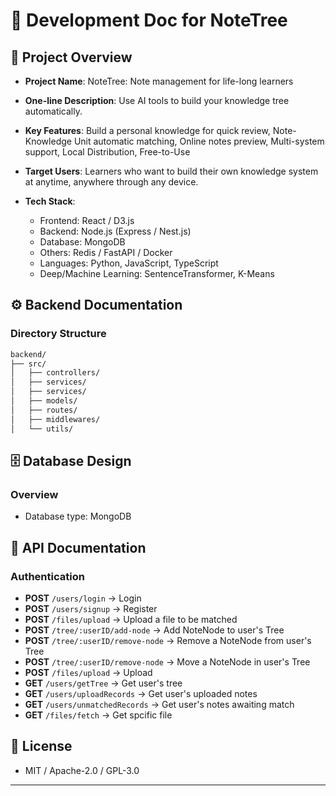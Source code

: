 # 📝 Development Doc for NoteTree

## 📖 Project Overview

- **Project Name**: NoteTree: Note management for life-long learners
- **One-line Description**: Use AI tools to build your knowledge tree automatically.
- **Key Features**: Build a personal knowledge for quick review, Note-Knowledge Unit automatic matching, Online notes preview, Multi-system support, Local Distribution, Free-to-Use
- **Target Users**: Learners who want to build their own knowledge system at anytime, anywhere through any device.
- **Tech Stack**:

  - Frontend: React / D3.js
  - Backend: Node.js (Express / Nest.js)
  - Database: MongoDB
  - Others: Redis / FastAPI / Docker
  - Languages: Python, JavaScript, TypeScript
  - Deep/Machine Learning: SentenceTransformer, K-Means

## ⚙️ Backend Documentation

### Directory Structure

```bash
backend/
├── src/
│   ├── controllers/
│   ├── services/
│   ├── services/
│   ├── models/
│   ├── routes/
│   ├── middlewares/
│   └── utils/
```

## 🗄️ Database Design

### Overview

- Database type: MongoDB

## 🔌 API Documentation

### Authentication

- **POST** `/users/login` → Login
- **POST** `/users/signup` → Register
- **POST** `/files/upload` → Upload a file to be matched
- **POST** `/tree/:userID/add-node` → Add NoteNode to user's Tree
- **POST** `/tree/:userID/remove-node` → Remove a NoteNode from user's Tree
- **POST** `/tree/:userID/remove-node` → Move a NoteNode in user's Tree
- **POST** `/files/upload` → Upload
- **GET** `/users/getTree` → Get user's tree
- **GET** `/users/uploadRecords` → Get user's uploaded notes
- **GET** `/users/unmatchedRecords` → Get user's notes awaiting match
- **GET** `/files/fetch` → Get spcific file

## 📜 License

- MIT / Apache-2.0 / GPL-3.0

---
